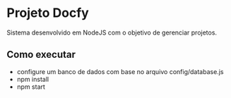# Projeto Docfy

Sistema desenvolvido em NodeJS com o objetivo de gerenciar projetos.

## Como executar

- configure um banco de dados com base no arquivo config/database.js
- npm install
- npm start

